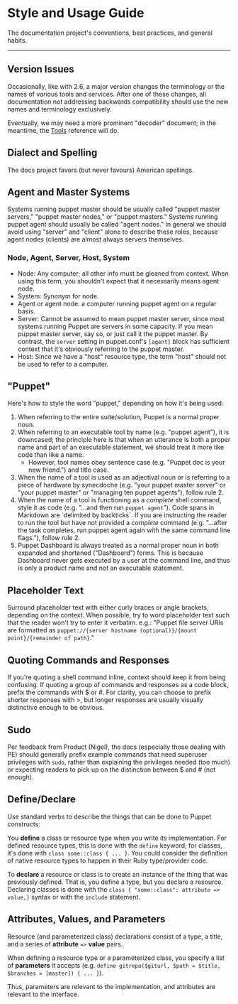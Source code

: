 Style and Usage Guide
=====================

The documentation project's conventions, best practices, and general habits.

* * *

Version Issues
--------------

Occasionally, like with 2.6, a major version changes the terminology or the
names of various tools and services. After one of these changes, all
documentation not addressing backwards compatibility should use the new names
and terminology exclusively.

Eventually, we may need a more prominent "decoder" document; in the meantime,
the [Tools](./tools.html) reference will do.

Dialect and Spelling
-------

The docs project favors (but never favours) American spellings.

Agent and Master Systems
------------------------

Systems running puppet master should be usually called "puppet master
servers," "puppet master nodes," or "puppet masters." Systems running puppet
agent should usually be called "agent nodes." In general we should avoid using
"server" and "client" alone to describe these roles, because agent nodes
(clients) are almost always servers themselves.

### Node, Agent, Server, Host, System

* Node: Any computer; all other info must be gleaned from context. When using
  this term, you shouldn't expect that it necessarily means agent node.
* System: Synonym for node. 
* Agent or agent node: a computer running puppet agent on a regular basis.
* Server: Cannot be assumed to mean puppet master server, since most systems
  running Puppet are servers in some capacity. If you mean puppet master
  server, say so, or just call it the puppet master. By contrast, the `server`
  setting in puppet.conf's `[agent]` block has sufficient context that it's
  obviously referring to the puppet master.
* Host: Since we have a "host" resource type, the term "host" should not be used
  to refer to a computer.

"Puppet"
--------

Here's how to style the word "puppet," depending on how it's being used:

1. When referring to the entire suite/solution, Puppet is a normal proper noun. 
2. When referring to an executable tool by name (e.g. "puppet agent"), it is
downcased; the principle here is that when an utterance is both a proper name
and part of an executable statement, we should treat it more like code than like
a name.
    * However, tool names obey sentence case (e.g. "Puppet doc is your new
    friend.") and title case.
3. When the name of a tool is used as an adjectival noun or is referring to a
piece of hardware by synecdoche (e.g. "your puppet master server" or "your
puppet master" or "managing ten puppet agents"), follow rule 2.
4. When the name of a tool is functioning as a _complete_ shell command, style
it as code (e.g. "...and then run `puppet agent`"). Code spans in Markdown are
\`delimited by backticks\`. If you are instructing the reader to run the tool
but have not provided a _complete_ command (e.g. "...after the task completes,
run puppet agent again with the same command line flags."), follow rule 2.
5. Puppet Dashboard is always treated as a normal proper noun in both expanded
and shortened ("Dashboard") forms. This is because Dashboard never gets executed
by a user at the command line, and thus is only a product name and not an
executable statement.

Placeholder Text
----------------

Surround placeholder text with either curly braces or angle brackets, depending
on the context. When possible, try to word placeholder text such that the reader
won't try to enter it verbatim. e.g.:
"Puppet file server URIs are formatted as
`puppet://{server hostname (optional)}/{mount point}/{remainder of path}`."

Quoting Commands and Responses
------------------------------

If you're quoting a shell command inline, context should keep it from being
confusing. If quoting a group of commands and responses as a code block, prefix
the commands with $ or #. For clarity, you can choose to prefix shorter
responses with >, but longer responses are usually visually distinctive enough
to be obvious.

Sudo
----

Per feedback from Product (Nigel), the docs (especially those dealing with PE)
should generally prefix example commands that need superuser privileges with
`sudo`, rather than explaining the privileges needed (too much) or expecting
readers to pick up on the distinction between $ and # (not enough).

Define/Declare
--------------

Use standard verbs to describe the things that can be done to Puppet constructs:

You **define** a class or resource type when you write its implementation. For
defined resource types, this is done with the `define` keyword; for classes,
it's done with `class some::class { ... }`. You could consider the definition of
native resource types to happen in their Ruby type/provider code.

To **declare** a resource or class is to create an instance of the thing that
was previously defined. That is, you define a type, but you declare a resource.
Declaring classes is done with the `class { "some::class": attribute => value,}`
syntax or with the `include` statement.

Attributes, Values, and Parameters
----------------------------------

Resource (and parameterized class) declarations consist of a type, a title, and
a series of **attribute** `=>` **value** pairs.

When defining a resource type or a parameterized class, you specify a list of
**parameters** it accepts (e.g.
`define gitrepo($giturl, $path = $title, $branches = [master]) { ... }`).

Thus, parameters are relevant to the implementation, and attributes are relevant
to the interface.

